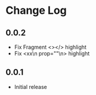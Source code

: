 # Change Log

## 0.0.2

- Fix Fragment <></> highlight
- Fix <xx\n prop=""\n> </xx> highlight

## 0.0.1

- Initial release